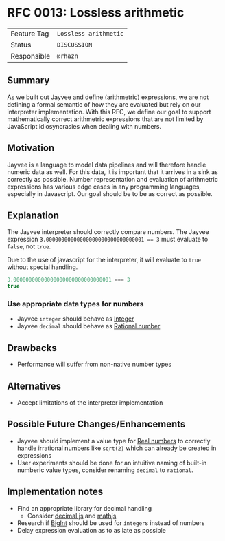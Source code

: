 <!--
SPDX-FileCopyrightText: 2023 Friedrich-Alexander-Universitat Erlangen-Nurnberg

SPDX-License-Identifier: AGPL-3.0-only
-->

# RFC 0013: Lossless arithmetic

| | |
|---|---|
| Feature Tag | `Lossless arithmetic` | <!-- TODO: choose a unique and declarative feature name -->     |
| Status      | `DISCUSSION`          | <!-- Possible values: DRAFT, DISCUSSION, ACCEPTED, REJECTED --> |
| Responsible | `@rhazn`              | <!-- TODO: assign yourself as main driver of this RFC -->       |

<!--
  Status Overview:
  - DRAFT: The RFC is not ready for a review and currently under change. Feel free to already ask for feedback on the structure and contents at this stage.
  - DISCUSSION: The RFC is open for discussion. Usually, we open a PR to trigger discussions.
  - ACCEPTED: The RFC was accepted. Create issues to prepare implementation of the RFC.
  - REJECTED: The RFC was rejected. If another revision emerges, switch to status DRAFT.
-->

## Summary

As we built out Jayvee and define (arithmetric) expressions, we are not defining a formal semantic of how they are evaluated but rely on our interpreter implementation. With this RFC, we define our goal to support mathematically correct arithmetric expressions that are not limited by JavaScript idiosyncrasies when dealing with numbers.

## Motivation

Jayvee is a language to model data pipelines and will therefore handle numeric data as well. For this data, it is important that it arrives in a sink as correctly as possible. Number representation and evaluation of arithmetric expressions has various edge cases in any programming languages, especially in Javascript. Our goal should be to be as correct as possible.

## Explanation

The Jayvee interpreter should correctly compare numbers. The Jayvee expression `3.00000000000000000000000000000001 == 3` must evaluate to `false`, not `true`. 

Due to the use of javascript for the interpreter, it will evaluate to `true` without special handling.

```javascript
3.00000000000000000000000000000001 === 3
true
```

### Use appropriate data types for numbers

- Jayvee `integer` should behave as [Integer](https://en.wikipedia.org/wiki/Integer)
- Jayvee `decimal` should behave as [Rational number](https://en.wikipedia.org/wiki/Rational_number)

## Drawbacks

- Performance will suffer from non-native number types

## Alternatives

- Accept limitations of the interpreter implementation

## Possible Future Changes/Enhancements
- Jayvee should implement a value type for [Real numbers](https://en.wikipedia.org/wiki/Real_number) to correctly handle irrational numbers like `sqrt(2)` which can already be created in expressions
- User experiments should be done for an intuitive naming of built-in numberic value types, consider renaming `decimal` to `rational`.

## Implementation notes
- Find an appropriate library for decimal handling
  - Consider [decimal.js](https://github.com/MikeMcl/decimal.js/) and [mathjs](https://github.com/josdejong/mathjs)
- Research if [BigInt](https://developer.mozilla.org/en-US/docs/Web/JavaScript/Reference/Global_Objects/BigInt) should be used for `integer`s instead of numbers
- Delay expression evaluation as to as late as possible
